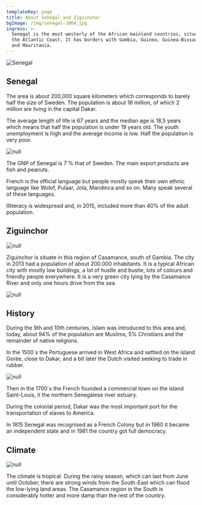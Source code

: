 ```yaml
---
templateKey: page
title: About Sénégal and Ziguinchor
bgImage: /img/senegal-3004.jpg
ingress: >-
  Senegal is the most westerly of the African mainland countries, situated on
  the Atlantic Coast. It has borders with Gambia, Guinea, Guinea-Bissau, Mali
  and Mauritania.
---
```

![Senegal](/img/map.jpg)

## Senegal

The area is about 200,000 square kilometers which corresponds to barely half the size of Sweden. The population is about 16 million, of which 2 million are living in the capital Dakar. 

The average length of life is 67 years and the median age is 18,5 years which means that half the population is under 19 years old. The youth unemployment is high and the average income is low. Half the population is very poor. 

![null](/img/senegal-3003.jpg)

The GNP of Senegal is 7 % that of Sweden. The main export products are fish and peanuts.

French is the official language but people mostly speak their own ethnic language like Wolof, Pulaar, Jola, Mandinca and so on. Many speak several of these languages.

Illiteracy is widespread and, in 2015, included more than 40% of the adult population.

## Ziguinchor

![null](/img/gata-z.jpg)

Ziguinchor is situate in this region of Casamance, south of Gambia. The city in 2013 had a population of about 200.000 inhabitants. It is a typical African city with mostly low buildings, a lot of hustle and bustle, lots of colours and friendly people everywhere. It is a very green city lying by the Casamance River and only one hours drive from the sea.

![null](/img/butik-z.jpg)

## History

During the 9th and 10th centuries, Islam was introduced to this area and, today, about 94% of the population are Muslims, 5% Christians and the remainder of native religions.

In the 1500´s the Portuguese arrived in West Africa and settled on the island Gorée, close to Dakar, and a bit later the Dutch visited seeking to trade in rubber. 

![null](/img/om-senegal-300.jpg)

Then in the 1700´s the French founded a commercial town on the island Saint-Louis, it the northern Senegalese river estuary.

During the colonial period, Dakar was the most important port for the transportation of slaves to America.

In 1815 Senegal was recognised as a French Colony but in 1960 it became an independent state and in 1981 the country got full democracy.

## Climate

![null](/img/om-senegal-15.jpg)

The climate is tropical. During the rainy season, which can last from June until October, there are strong winds from the South-East which can flood the low-lying land areas. The Casamance region in the South is considerably hotter and more damp than the rest of the country.
